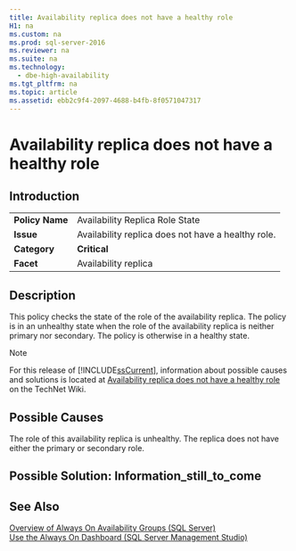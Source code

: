 ```yaml
---
title: Availability replica does not have a healthy role
H1: na
ms.custom: na
ms.prod: sql-server-2016
ms.reviewer: na
ms.suite: na
ms.technology: 
  - dbe-high-availability
ms.tgt_pltfrm: na
ms.topic: article
ms.assetid: ebb2c9f4-2097-4688-b4fb-8f0571047317
---
```

# Availability replica does not have a healthy role
    
## Introduction  
  
|||  
|-|-|  
|**Policy Name**|Availability Replica Role State|  
|**Issue**|Availability replica does not have a healthy role.|  
|**Category**|**Critical**|  
|**Facet**|Availability replica|  
  
## Description  
 This policy checks the state of the role of the availability replica. The policy is in an unhealthy state when the role of the availability replica is neither primary nor secondary. The policy is otherwise in a healthy state.  
  
> [!NOTE]  
>  For this release of [!INCLUDE[ssCurrent](../../Token/Other/ssCurrent_md.md)], information about possible causes and solutions is located at [Availability replica does not have a healthy role](http://go.microsoft.com/fwlink/p/?LinkId=220856) on the TechNet Wiki.  
  
## Possible Causes  
 The role of this availability replica is unhealthy. The replica does not have either the primary or secondary role.  
  
## Possible Solution: Information\_still\_to\_come  
  
## See Also  
 [Overview of Always On Availability Groups &#40;SQL Server&#41;](../../Topics/TopicNameNotContainA/Overview-of-Always-On-Availability-Groups--SQL-Server-.md)   
 [Use the Always On Dashboard &#40;SQL Server Management Studio&#41;](../../Topics/TopicNameNotContainA/Use-the-Always-On-Dashboard--SQL-Server-Management-Studio-.md)  
  
  